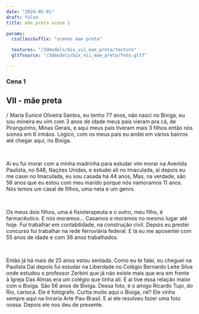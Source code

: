 ```yaml
---
date: "2024-05-01"
draft: false
title: mãe preta scene 1

params:
  cssClassSuffix: "scenes mae preta"

  textures: "/3dmodels/bix_vii_mae_preta/texture"
  gltfsource: "/3dmodels/bix_vii_mae_preta/foto.gltf"

---
```

### Cena 1
## VII - mãe preta
<canvas id="c"></canvas>
<p>/  Maria Eunice Oliveira Santos, eu tenho 77 anos, não nasci no Bixiga, eu sou mineira eu vim com 3 anos de idade meus pais vieram pra cá, de Piranguinho, Minas Gerais, e aqui meus pais tiveram mais 3 filhos então nós somos em 6 irmãos. Lógico, com os meus pais eu andei em vários bairros até chegar aqui, no Bixiga.</p><br>

<p>Aí eu fui morar com a minha madrinha para estudar vim morar na Avenida Paulista, no 648, Nações Unidas, e estudei ali no Imaculada, aí depois eu me casei no Imaculada, eu sou casada há 44 anos, Mas, na verdade, são 56 anos que eu estou com meu marido porque nós namoramos 11 anos. Nós temos um casal de filhos, uma neta e um genro.</p><br>

<p>Os meus dois filhos, uma é fisioterapeuta e o outro, meu filho, é farmacêutico. E nós moramos... Casamos e moramos no mesmo lugar até hoje. Fui trabalhar em contabilidade, na construção civil. Depois eu prestei concurso fui trabalhar na rede ferroviária federal. E lá eu me aposentei com 55 anos de idade e com 36 anos trabalhados.</p><br>

<p>Então já há mais de 25 anos estou sentada. Como eu te falei, eu cheguei na Paulista Daí depois fui estudar na Liberdade no Colégio Bernardo Leite Silva onde estudou o professor Zerbini que já não existe mais que era em frente à Igreja Das Almas era um colégio que tinha ali. E aí tive essa relação maior com o Bixiga. São 56 anos de Bixiga. Dessa foto, é o amigo Ricardo Tupi, do Rio, carioca. Ele é fotógrafo. Curtia muito aqui o Bixiga, né? Ele vinha sempre aqui na livraria Arte Pau-Brasil. E aí ele resolveu fazer uma foto nossa. Depois ele nos deu de presente.
</p>